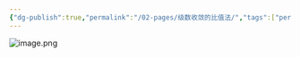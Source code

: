 ```yaml
---
{"dg-publish":true,"permalink":"/02-pages/级数收敛的比值法/","tags":["personal/blog","math/高等数学/级数"]}
---
```


![image.png](https://yelanyanyu-img-bed.oss-cn-hangzhou.aliyuncs.com/img/blog/2024/07/20240721113531.png)
